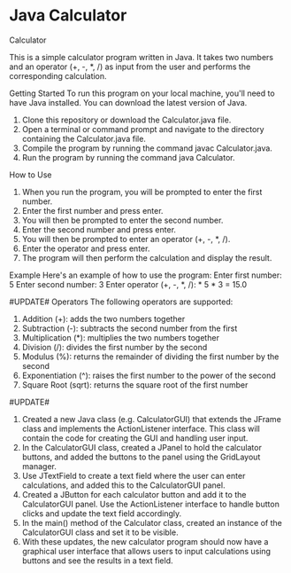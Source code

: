 # Java Calculator
 Calculator

This is a simple calculator program written in Java. It takes two numbers and an operator (+, -, *, /) as input from the user and performs the corresponding calculation.

Getting Started
To run this program on your local machine, you'll need to have Java installed. You can download the latest version of Java.

1. Clone this repository or download the Calculator.java file.
2. Open a terminal or command prompt and navigate to the directory containing the Calculator.java file.
3. Compile the program by running the command javac Calculator.java.
4. Run the program by running the command java Calculator.

How to Use
1. When you run the program, you will be prompted to enter the first number.
2. Enter the first number and press enter.
3. You will then be prompted to enter the second number.
4. Enter the second number and press enter.
5. You will then be prompted to enter an operator (+, -, *, /).
6. Enter the operator and press enter.
7. The program will then perform the calculation and display the result.

Example
Here's an example of how to use the program:
Enter first number: 5
Enter second number: 3
Enter operator (+, -, *, /): *
5 * 3 = 15.0

#UPDATE#
Operators
The following operators are supported:

1. Addition (+): adds the two numbers together
2. Subtraction (-): subtracts the second number from the first
3. Multiplication (*): multiplies the two numbers together
4. Division (/): divides the first number by the second
5. Modulus (%): returns the remainder of dividing the first number by the second
6. Exponentiation (^): raises the first number to the power of the second
7. Square Root (sqrt): returns the square root of the first number

#UPDATE#
1. Created a new Java class (e.g. CalculatorGUI) that extends the JFrame class and implements the ActionListener interface. This class will contain the code for creating the GUI and handling user input.
2. In the CalculatorGUI class, created a JPanel to hold the calculator buttons, and added the buttons to the panel using the GridLayout manager.
3. Use JTextField to create a text field where the user can enter calculations, and added this to the CalculatorGUI panel.
4. Created a JButton for each calculator button and add it to the CalculatorGUI panel. Use the ActionListener interface to handle button clicks and update the text field accordingly.
5. In the main() method of the Calculator class, created an instance of the CalculatorGUI class and set it to be visible.
6. With these updates, the new calculator program should now have a graphical user interface that allows users to input calculations using buttons and see the results in a text field.

